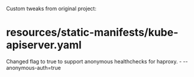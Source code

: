Custom tweaks from original project:


# resources/static-manifests/kube-apiserver.yaml

Changed flag to true to support anonymous healthchecks for haproxy.
    - --anonymous-auth=true